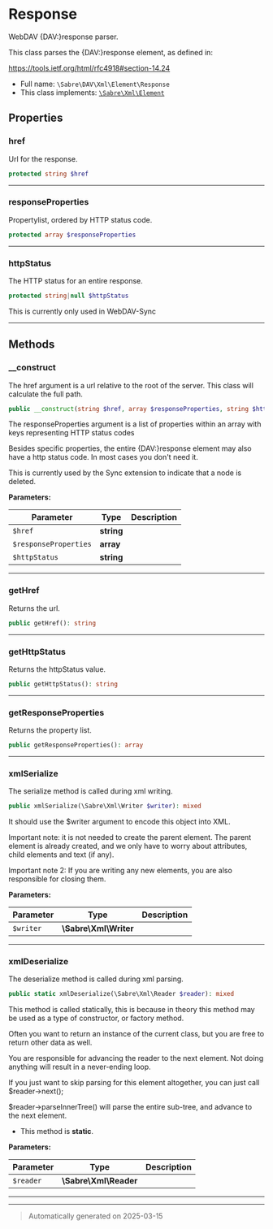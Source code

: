
# Response

WebDAV {DAV:}response parser.

This class parses the {DAV:}response element, as defined in:

https://tools.ietf.org/html/rfc4918#section-14.24

* Full name: `\Sabre\DAV\Xml\Element\Response`
* This class implements:
[`\Sabre\Xml\Element`](../../../Xml/Element.md)



## Properties


### href

Url for the response.

```php
protected string $href
```






***

### responseProperties

Propertylist, ordered by HTTP status code.

```php
protected array $responseProperties
```






***

### httpStatus

The HTTP status for an entire response.

```php
protected string|null $httpStatus
```

This is currently only used in WebDAV-Sync




***

## Methods


### __construct

The href argument is a url relative to the root of the server. This
class will calculate the full path.

```php
public __construct(string $href, array $responseProperties, string $httpStatus = null): mixed
```

The responseProperties argument is a list of properties
within an array with keys representing HTTP status codes

Besides specific properties, the entire {DAV:}response element may also
have a http status code.
In most cases you don't need it.

This is currently used by the Sync extension to indicate that a node is
deleted.






**Parameters:**

| Parameter | Type | Description |
|-----------|------|-------------|
| `$href` | **string** |  |
| `$responseProperties` | **array** |  |
| `$httpStatus` | **string** |  |





***

### getHref

Returns the url.

```php
public getHref(): string
```












***

### getHttpStatus

Returns the httpStatus value.

```php
public getHttpStatus(): string
```












***

### getResponseProperties

Returns the property list.

```php
public getResponseProperties(): array
```












***

### xmlSerialize

The serialize method is called during xml writing.

```php
public xmlSerialize(\Sabre\Xml\Writer $writer): mixed
```

It should use the $writer argument to encode this object into XML.

Important note: it is not needed to create the parent element. The
parent element is already created, and we only have to worry about
attributes, child elements and text (if any).

Important note 2: If you are writing any new elements, you are also
responsible for closing them.






**Parameters:**

| Parameter | Type | Description |
|-----------|------|-------------|
| `$writer` | **\Sabre\Xml\Writer** |  |





***

### xmlDeserialize

The deserialize method is called during xml parsing.

```php
public static xmlDeserialize(\Sabre\Xml\Reader $reader): mixed
```

This method is called statically, this is because in theory this method
may be used as a type of constructor, or factory method.

Often you want to return an instance of the current class, but you are
free to return other data as well.

You are responsible for advancing the reader to the next element. Not
doing anything will result in a never-ending loop.

If you just want to skip parsing for this element altogether, you can
just call $reader->next();

$reader->parseInnerTree() will parse the entire sub-tree, and advance to
the next element.

* This method is **static**.




**Parameters:**

| Parameter | Type | Description |
|-----------|------|-------------|
| `$reader` | **\Sabre\Xml\Reader** |  |





***


***
> Automatically generated on 2025-03-15
